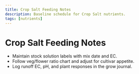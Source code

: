 ```yaml
---
title: Crop Salt Feeding Notes
description: Baseline schedule for Crop Salt nutrients.
tags: [nutrients]
---
```


# Crop Salt Feeding Notes

- Maintain stock solution labels with mix date and EC.
- Follow veg/flower ratio chart and adjust for cultivar appetite.
- Log runoff EC, pH, and plant responses in the grow journal.
